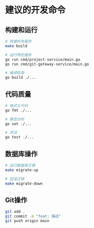 # 建议的开发命令

## 构建和运行
```bash
# 构建所有服务
make build

# 运行特定服务
go run cmd/project-service/main.go
go run cmd/git-gateway-service/main.go

# 编译检查
go build ./...
```

## 代码质量
```bash
# 格式化代码
go fmt ./...

# 静态分析
go vet ./...

# 测试
go test ./...
```

## 数据库操作
```bash
# 运行数据库迁移
make migrate-up

# 回滚迁移
make migrate-down
```

## Git操作
```bash
git add .
git commit -m "feat: 描述"
git push origin main
```